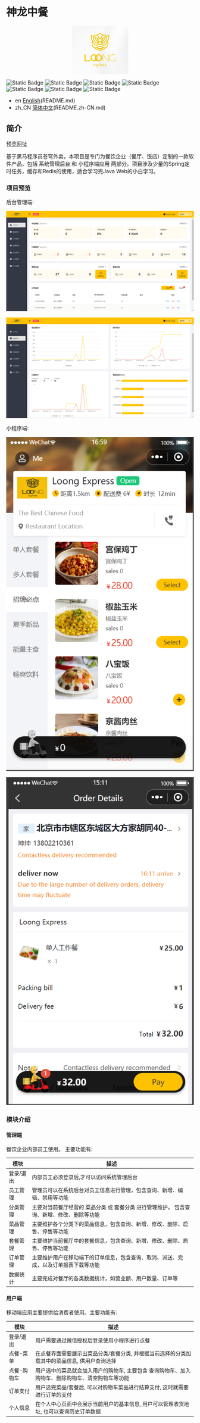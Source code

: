 # 神龙中餐


<div style="display: flex; justify-content: center;">
    <img src="image/README/logo.png" alt="Centered Logo" width="30%">
</div>

![Static Badge](https://img.shields.io/badge/Vue.js-2.0-green?logo=vuedotjs)  ![Static Badge](https://img.shields.io/badge/SpringBoot-2.7.3-green?logo=springboot)  ![Static Badge](https://img.shields.io/badge/MySQL-8.0.36-green?logo=mysql)  ![Static Badge](https://img.shields.io/badge/Redis-6.0.16-green?logo=redis)  ![Static Badge](https://img.shields.io/badge/OpenJDK-17.0.10-green?logo=openjdk)  ![Static Badge](https://img.shields.io/badge/NGINX-1.18.0-green?logo=nginx)  ![Static Badge](https://img.shields.io/badge/Ubuntu-22.04-green?logo=ubuntu)

* en [English](README.md)(README.md)
* zh_CN [简体中文](README.zh-CN.md)(README.zh-CN.md)

## 简介

[预览网址](http://www.loongexpress.xyz)

基于黑马程序员苍穹外卖，本项目是专门为餐饮企业（餐厅、饭店）定制的一款软件产品，包括 系统管理后台 和 小程序端应用 两部分。项目涉及少量的Spring定时任务，缓存和Redis的使用，适合学习完Java Web的小白学习。

### 项目预览

后台管理端:

![1715340029300](image/README/1715340029300.png)

![1715340037199](image/README/1715340037199.png)

小程序端:

![1715340042288](image/README/1715340042288.png)

![1716016289607](image/README/1716016289607.png)

### 模块介绍

#### **管理端**

餐饮企业内部员工使用。 主要功能有:

| 模块      | 描述                                                                                      |
| --------- | ----------------------------------------------------------------------------------------- |
| 登录/退出 | 内部员工必须登录后,才可以访问系统管理后台                                                 |
| 员工管理  | 管理员可以在系统后台对员工信息进行管理，包含查询、新增、编辑、禁用等功能                  |
| 分类管理  | 主要对当前餐厅经营的 菜品分类 或 套餐分类 进行管理维护， 包含查询、新增、修改、删除等功能 |
| 菜品管理  | 主要维护各个分类下的菜品信息，包含查询、新增、修改、删除、启售、停售等功能                |
| 套餐管理  | 主要维护当前餐厅中的套餐信息，包含查询、新增、修改、删除、启售、停售等功能                |
| 订单管理  | 主要维护用户在移动端下的订单信息，包含查询、取消、派送、完成，以及订单报表下载等功能      |
| 数据统计  | 主要完成对餐厅的各类数据统计，如营业额、用户数量、订单等                                  |

#### **用户端**

移动端应用主要提供给消费者使用。主要功能有:

| 模块        | 描述                                                                                              |
| ----------- | ------------------------------------------------------------------------------------------------- |
| 登录/退出   | 用户需要通过微信授权后登录使用小程序进行点餐                                                      |
| 点餐-菜单   | 在点餐界面需要展示出菜品分类/套餐分类, 并根据当前选择的分类加载其中的菜品信息, 供用户查询选择     |
| 点餐-购物车 | 用户选中的菜品就会加入用户的购物车, 主要包含 查询购物车、加入购物车、删除购物车、清空购物车等功能 |
| 订单支付    | 用户选完菜品/套餐后, 可以对购物车菜品进行结算支付, 这时就需要进行订单的支付                       |
| 个人信息    | 在个人中心页面中会展示当前用户的基本信息, 用户可以管理收货地址, 也可以查询历史订单数据            |
